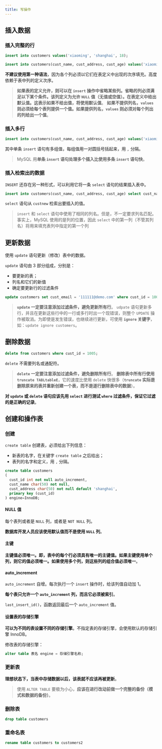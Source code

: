 ```yaml
---
title: 写操作
---
```


## 插入数据

### 插入完整的行

```sql
insert into customers values('xiaoming', 'shanghai', 18);

insert into customers(cust_name, cust_address, cust_age) values('xiaoming', 'shanghai', 18);
```

**不建议使用第一种语法**，因为各个列必须以它们在表定义中出现的次序填充。高度依赖于表中列的定义次序。

> **如果表的定义允许，则可以在 `insert` 操作中省略某些列。省略的列必须满足以下某个条件。该列定义为允许 `NULL` 值（无值或空值）。在表定义中给出默认值。这表示如果不给出值，将使用默认值**。
> **如果不提供列名，`values` 则必须给每个表列提供一个值。如果提供列名，`values` 则必须对每个列出的列给出一个值**。

### 插入多行

```sql
insert into customers(cust_name, cust_address, cust_age) values('xiaoming', 'shanghai', 18), values('xiaoliang', 'shanghai', 18);
```

其中单条 `insert` 语句有多组值，每组值用一对圆括号括起来，用 `,` 分隔。

> MySQL 用**单条 `insert` 语句处理多个插入比使用多条 `insert` 语句快**。

### 插入检索出的数据

`INSERT` 还存在另一种形式，可以利用它将一条 `select` 语句的结果插入表中。

```sql
insert into customers(cust_name, cust_address, cust_age) select cust_name, cust_address, cust_age from custnew;
```

`select` 语句从 `custnew` 检索出要插入的值。

> `insert` 和 `select` 语句中使用了相同的列名。但是，不一定要求列名匹配。事实上，MySQL 使用的是列的位置，因此 `select` 中的第一列（不管其列名）将用来填充表列中指定的第一个列

## 更新数据

使用 `update` 语句更新（修改）表中的数据。

`update` 语句由 3 部分组成，分别是：

- 要更新的表；
- 列名和它们的新值
- 确定要更新行的过滤条件

```sql
update customers set cust_email = '111111@demo.com' where cust_id = 1005;
```

> **`update` 一定要注意添加过滤条件，避免更新所有行**。
> `udpate` 语句更新多行，并且在更新这些行中的一行或多行时出一个现错误，则整个 `UPDATE` 操作被取消。为即使是发生错误，也继续进行更新，可使用 **`ignore` 关键字**，如：`update ignore customers`。

## 删除数据

```sql
delete from customers where cust_id = 1005;
```

`delete` 不需要列名或通配符。

> **`delete` 一定要注意添加过滤条件，避免删除所有行**。
> **删除表中所有行使用 `truncate TABLtableE`**，它的速度比使用 `delete` 快很多（**`truncate` 实际是删除原来的表并重新创建一个表，而不是逐行删除表中的数据**）。

**对 `update` 或 `delete` 语句应该先用 `select` 进行测试 `where` 过滤条件，保证它过滤的是正确的记录**。

## 创建和操作表

### 创建

`create table` 创建表，必须给出下列信息：

- 新表的名字，在关键字 `create table` 之后给出；
- 表列的名字和定义，用 `,` 分隔。

```sql
create table customers
(
  cust_id int not null auto_increment,
  cust_name char(50) not null,
  cust_address char(50) not null default 'shanghai',
  primary key (cust_id)
) engine=InnoDB;
```

#### NULL 值

每个表列或者是 `NULL` 列，或者是 `NOT NULL` 列。

**数据库开发人员应该使用默认值而不是使用 `NULL` 列**。

#### 主键

**主键值必须唯一。即，表中的每个行必须具有唯一的主键值。如果主键使用单个列，则它的值必须唯一。如果使用多个列，则这些列的组合值必须唯一**。

#### auto_increment

`auto_increment` 自增。每次执行一个 `insert` 操作时，给该列值自动加 1。

**每个表只允许一个 `auto_increment` 列，而且它必须被索引**。

`last_insert_id()`，函数返回最后一个 `auto_increment` 值。

#### 设置表的存储引擎

**可以为不同的表设置不同的存储引擎**。不指定表的存储引擎，会使用默认的存储引擎 InnoDB。

修改表的存储引擎：

```sql
alter table 表名 engine = 存储引擎名称;
```

### 更新表

**理想状态下，当表中存储数据以后，该表就不应该再被更新**。

> 使用 `ALTER TABLE` 要极为小心，**应该在进行改动前做一个完整的备份（模式和数据的备份）**。

### 删除表

```sql
drop table customers
```

### 重命名表

```sql
rename table customers to customers2
```
